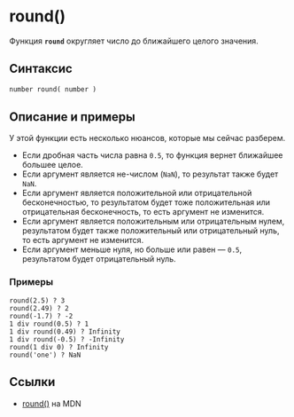 # round()

Функция **`round`** округляет число до ближайшего целого значения.

## Синтаксис

```xml
number round( number )
```

## Описание и примеры

У этой функции есть несколько нюансов, которые мы сейчас разберем.

- Если дробная часть числа равна `0.5`, то функция вернет ближайшее большее целое.
- Если аргумент является не-числом (`NaN`), то результат также будет `NaN`.
- Если аргумент является положительной или отрицательной бесконечностью, то результатом будет тоже положительная или отрицательная бесконечность, то есть аргумент не изменится.
- Если аргумент является положительным или отрицательным нулем, результатом будет также положительный или отрицательный нуль, то есть аргумент не изменится.
- Если аргумент меньше нуля, но больше или равен — `0.5`, результатом будет отрицательный нуль.

### Примеры

```
round(2.5) ? 3
round(2.49) ? 2
round(-1.7) ? -2
1 div round(0.5) ? 1
1 div round(0.49) ? Infinity
1 div round(-0.5) ? -Infinity
round(1 div 0) ? Infinity
round('one') ? NaN
```

## Ссылки

- [round()](https://developer.mozilla.org/en-US/docs/Web/XPath/Functions/round) на MDN
